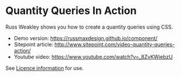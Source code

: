 # Quantity Queries In Action

Russ Weakley shows you how to create a quantity queries using CSS.

- Demo version: https://russmaxdesign.github.io/component/
- Sitepoint article: http://www.sitepoint.com/video-quantity-queries-action/
- Youtube video: https://www.youtube.com/watch?v=_8ZvKWiebzU

See [Licence information](LICENCE) for use.
